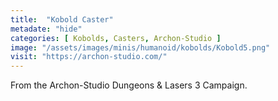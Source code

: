 ```yaml
---
title:  "Kobold Caster"
metadate: "hide"
categories: [ Kobolds, Casters, Archon-Studio ]
image: "/assets/images/minis/humanoid/kobolds/Kobold5.png"
visit: "https://archon-studio.com/"
---
```

From the Archon-Studio Dungeons & Lasers 3 Campaign.